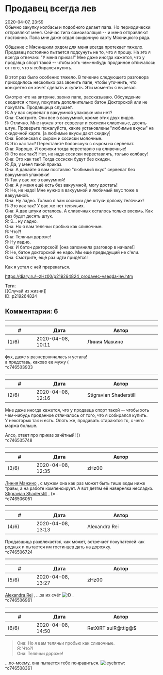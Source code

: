 Продавец всегда лев
===================

  
2020-04-07, 23:59  
 Обычно закупку колбасы и подобного делает папа. Но периодически отправляют меня. Сейчас типа самоизоляция -- и меня отправляют постоянно. Папа мне даже отдал скидочную карту Мясницкого ряда.   
   
 Общение с Мясницким рядом для меня всегда протекает тяжело. Продавец постоянно пытается подсунуть не то, что я прошу. На это я всегда отвечаю: "У меня приказ!" Мне даже иногда кажется, что у продавца спорт такой -- чтобы хоть чем-нибудь проданное отличалось от того, что я собирался купить.   
   
 В этот раз было особенно тяжело. В течение следующего разговора приходилось несколько раз звонить папе, чтобы уточнить, что конкретно он хочет сделать и купить. Эти моменты я вырезал.   
   
 Смотрю что на витрине, звоню папе, рассказываю. Обсуждение сводится к тому, покупать дополнительно батон Докторской или не покупать. Продавщица слушает.   
 Я: А у вас сервелат в вакуумной упаковке или нет?   
 Она: Смотрите. Они все в вакуумной, кроме этих двух видов.   
 Я: Отлично. Мне нужен этот сервелат и сосиски сливочные, десять штук. Проверьте пожалуйста, какие установлены "любимые вкусы" на скидочной карте. [а любимые вкусы дают скидку]   
 Она: Болонская с сыром и сосиски молочные.   
 Я: Это как так? Переставьте болонскую с сыром на сервелат.   
 Она: Хорошо. И сосиски тогда переставлю на сливочные!   
 Я: Это как так?! Нет, не надо сосиски переставлять, только колбасу!   
 Она: Это как так? Тогда сосиски будут без скидки.   
 Я: Да, у меня такой приказ.   
 Она: А давайте я вам поставлю "любимый вкус" сервелат без вакуумной упаковки!   
 Я: Так у вас же в вакуумной!   
 Она: А у меня ещё есть без вакуумной, могу достать!   
 Я: Не, не надо! Мне нужно в вакуумной и любимый вкус тоже в вакуумной.   
 Она: Ну ладно. Только я вам сосиски две штуки доложу телячьих!   
 Я: Это как так? У вас же нет телячьих.   
 Она: А две штуки осталось. А сливочных осталось только восемь. Как раз будет десять штук.   
 Я: Э... ну ладно.   
 Она: Но я вам телячьи пробью как сливочные.   
 Я: Что?!   
 Она: Телячьи дороже!   
 Я: Ну ладно.   
 Она: И батон докторской! [она запомнила разговор в начале!]   
 Я: Не, батон докторской не надо. Мы ещё предыдущий не с'ели.   
 Она: Смотрите, ещё раз идти придётся!   
   
 Как я устал с ней пререкаться.   
  
<https://diary.ru/~zHz00/p219264824_prodavec-vsegda-lev.htm>  
  
Теги:  
[[Случай из жизни]]  
ID: p219264824  


Комментарии: 6
--------------

  


---



|         #         |              Дата              |                     Автор                     |           ID           |
| --- | --- | --- | --- |
| (1/6) | 2020-04-08, 10:11 | Линия Мажино | c746503933 |

  
 фух, даже я разнервничалась и устала!   
 а представь, каково ее мужу (   
 ^c746503933

---



|         #         |              Дата              |                     Автор                     |           ID           |
| --- | --- | --- | --- |
| (2/6) | 2020-04-08, 12:16 | Stigravian Shaderstill | c746505748 |

  
  Мне даже иногда кажется, что у продавца спорт такой -- чтобы хоть чем-нибудь проданное отличалось от того, что я собирался купить.    
 У некоторых так и есть. Опять же, продавать стараются то, с чего маржа больше.   
   
 Алсо, ответ про приказ зачётный! ))   
 ^c746505748

---



|         #         |              Дата              |                     Автор                     |           ID           |
| --- | --- | --- | --- |
| (3/6) | 2020-04-08, 12:35 | zHz00 | c746506051 |

  
  [Линия Мажино](http://mortan.diary.ru "воин в поле")  , с мужем она как раз может быть тише воды ниже травы, а на работе компенсирует. А вот детям её наверняка несладко.   
  [Stigravian Shaderstill](http://stigravian.diary.ru "Science, Death, Rock-n-Roll")  , (= .   
 ^c746506051

---



|         #         |              Дата              |                     Автор                     |           ID           |
| --- | --- | --- | --- |
| (4/6) | 2020-04-08, 13:13 | Alexandra Rei | c746506724 |

  
 Продавщица развлекается, как может, встречает покупателей как родных и пытается им гостинцев дать на дорожку.   
 ^c746506724

---



|         #         |              Дата              |                     Автор                     |           ID           |
| --- | --- | --- | --- |
| (5/6) | 2020-04-08, 13:27 | zHz00 | c746506961 |

  
  [Alexandra Rei](http://Alexandra-world.diary.ru "[REAL] 新生")  , ...за их счёт ![:D](http://static.diary.ru/picture/1131.gif) .   
 ^c746506961

---



|         #         |              Дата              |                     Автор                     |           ID           |
| --- | --- | --- | --- |
| (6/6) | 2020-04-08, 14:50 | RetXiRT suiR@ttig@$ | c746508361 |

  
  
>   Она: Но я вам телячьи пробью как сливочные.   
>  Я: Что?!   
>  Она: Телячьи дороже!  

 ...по-моему, она пытается тебе понравиться. ![:eyebrow:](http://static.diary.ru/picture/620531.gif)    
 ^c746508361